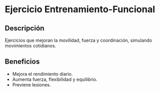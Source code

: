 # Ejercicio Entrenamiento-Funcional

## Descripción
Ejercicios que mejoran la movilidad, fuerza y coordinación, simulando movimientos cotidianos.

## Beneficios
- Mejora el rendimiento diario.
- Aumenta fuerza, flexibilidad y equilibrio.
- Previene lesiones.